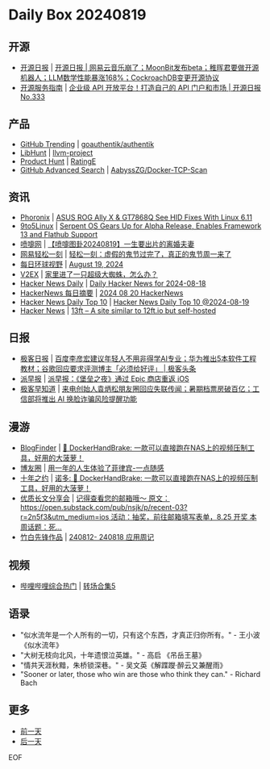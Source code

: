 # Daily Box 20240819

## 开源
- [开源日报](https://www.oschina.net/news/column?columnId=25) | [开源日报 | 网易云音乐崩了；MoonBit发布beta；稚晖君要做开源机器人；LLM数学性能暴涨168%；CockroachDB变更开源协议](https://www.oschina.net/news/307832)
- [开源服务指南](https://osguider.com/blog/) | [企业级 API 开放平台！打造自己的 API 门户和市场 | 开源日报 No.333](https://osguider.com/blog/post/daily/daily-333/)

## 产品
- [GitHub Trending](https://github.com/trending?since=daily) | [goauthentik/authentik](https://github.com/goauthentik/authentik)
- [LibHunt](https://www.libhunt.com/) | [llvm-project](https://www.libhunt.com/r/llvm-project)
- [Product Hunt](https://www.producthunt.com) | [RatingE](https://www.producthunt.com/posts/ratinge)
- [GitHub Advanced Search](https://github.com/search/advanced) | [AabyssZG/Docker-TCP-Scan](https://github.com/AabyssZG/Docker-TCP-Scan)

## 资讯
- [Phoronix](https://www.phoronix.com/) | [ASUS ROG Ally X & GT7868Q See HID Fixes With Linux 6.11](https://www.phoronix.com/news/Linux-6.11-HID-ROG-Ally-X-GT786)
- [9to5Linux](https://9to5linux.com/) | [Serpent OS Gears Up for Alpha Release, Enables Framework 13 and Flathub Support](https://9to5linux.com/serpent-os-gears-up-for-alpha-release-enables-framework-13-and-flathub-support)
- [喷嚏网](http://www.dapenti.com/blog/blog.asp?subjectid=70&name=xilei) | [【喷嚏图卦20240819】一生要出片的离婚夫妻](http://www.dapenti.com/blog/more.asp?name=xilei&id=180585)
- [网易轻松一刻](https://m.163.com/touch/exclusive/sub/qsyk) | [轻松一刻：虚假的鬼节过完了，真正的鬼节周一来了](https://m.163.com/news/article/JA010CLJ000181BR.html)
- [每日环球视野](https://idai.ly/) | [August 19, 2024](http://m.idai.ly/se/a193iG?1723996800)
- [V2EX](https://www.v2ex.com/) | [家里进了一只超级大蜘蛛，怎么办？](https://www.v2ex.com/t/1066156)
- [Hacker News Daily](https://www.daemonology.net/hn-daily/) | [Daily Hacker News for 2024-08-18](https://www.daemonology.net/hn-daily/2024-08-18.html)
- [HackerNews 每日摘要](https://www.supertechfans.com/cn) | [2024 08 20 HackerNews](https://supertechfans.com/cn/post/2024-08-20-HackerNews/)
- [Hacker News Daily Top 10](https://github.com/headllines/hackernews-daily) | [Hacker News Daily Top 10 @2024-08-19](https://github.com/headllines/hackernews-daily/issues/1501)
- [Hacker News](https://news.ycombinator.com/front) | [13ft – A site similar to 12ft.io but self-hosted](https://news.ycombinator.com/item?id=41294067)

## 日报
- [极客日报](https://blog.csdn.net/csdngeeknews) | [百度李彦宏建议年轻人不用非得学AI专业；华为推出5本软件工程教材；谷歌回应要求评测博主「必须给好评」 | 极客头条](https://blog.csdn.net/weixin_39786569/article/details/141314474)
- [派早报](https://sspai.com/tag/%E6%B4%BE%E6%97%A9%E6%8A%A5) | [派早报：《堡垒之夜》通过 Epic 商店重返 iOS](https://sspai.com/post/91600)
- [极客早知道](https://www.geekpark.net/column/74) | [来电创始人袁炳松朋友圈回应失联传闻；暑期档票房破百亿；工信部将推出 AI 换脸诈骗风险提醒功能](https://www.geekpark.net/news/339378)

## 漫游
- [BlogFinder](https://bf.zzxworld.com/) | [🍍 DockerHandBrake: 一款可以直接跑在NAS上的视频压制工具，好用的大菠萝！](https://www.huluohu.com/posts/1122/?utm_source=blogfinder)
- [博友圈](https://www.boyouquan.com/home) | [用一年的人生体验了菲律宾-一点随感](https://www.boyouquan.com/go?from=feed&link=https%3A%2F%2Fwww.xiaowuleyi.com%2Fpost-145.html)
- [十年之约](https://www.foreverblog.cn/feeds.html) | [诺多: 🍍 DockerHandBrake: 一款可以直接跑在NAS上的视频压制工具，好用的大菠萝！](https://www.huluohu.com/posts/1122/)
- [优质长文分享会](https://m.okjike.com/topics/56d2fabe7cb3331100467e2b) | [记得查看您的邮箱哦～ 原文： https://open.substack.com/pub/nsjk/p/recent-03?r=2n5f3&utm_medium=ios 活动：抽奖，前往邮箱填写表单，8.25 开奖 本周话题：死...](https://m.okjike.com/originalPosts/66c2c85cb00a43e91028cc43)
- [竹白先锋作品](https://www.zhubai.wiki/) | [240812- 240818 应用周记](https://open.zhubai.wiki/a/l/t/z/pl/flyhink/2437273005810794496)

## 视频
- [哔哩哔哩综合热门](https://www.bilibili.com/v/popular/all/) | [转场合集5](https://b23.tv/BV1SE4m1R7Uu)

## 语录
- "似水流年是一个人所有的一切，只有这个东西，才真正归你所有。" - 王小波 《似水流年》
- "大树无枝向北风，十年遗恨泣英雄。" - 高启 《吊岳王墓》
- "情共天涯秋黯，朱桥锁深巷。" - 吴文英《解蹀躞·醉云又兼醒雨》
- "Sooner or later, those who win are those who think they can." - Richard Bach

## 更多
- [前一天](daily-box-20240818.md)
- [后一天](daily-box-20240820.md)

EOF
